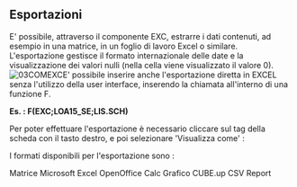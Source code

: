 ## Esportazioni

E' possibile, attraverso il componente EXC, estrarre i dati contenuti, ad esempio in una matrice, in un foglio di lavoro Excel o similare. L'esportazione gestisce il formato internazionale delle date e la visualizzazione dei valori nulli (nella cella viene visualizzato il valore 0).
![03COMEXC](https://doc.smeup.com/immagini/LOCEXC_01/03COMEXC.png)E' possibile inserire anche l'esportazione diretta in EXCEL senza l'utilizzo della user interface, inserendo la chiamata all'interno di una funzione F.

**Es. :  F(EXC;LOA15_SE;LIS.SCH)**

Per poter effettuare l'esportazione è necessario cliccare sul tag della scheda con il tasto destro, e poi selezionare 'Visualizza come'  : 

I formati disponibili per l'esportazione sono : 

Matrice
Microsoft Excel
OpenOffice Calc
Grafico
CUBE.up
CSV
Report

